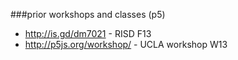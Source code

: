 ###prior workshops and classes (p5)
* http://is.gd/dm7021 - RISD F13
* http://p5js.org/workshop/ - UCLA workshop W13
